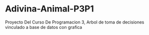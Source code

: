 # Adivina-Animal-P3P1
Proyecto Del Curso De Programacion 3, Arbol de toma de decisiones vinculado a base de datos con grafica
